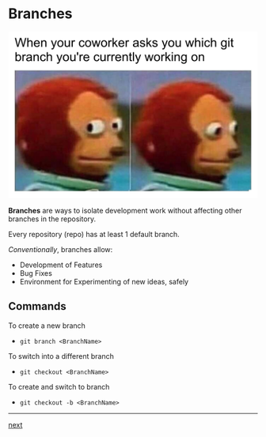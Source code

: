 # Branches

![](../img/branchLolz.jpeg)


**Branches** are ways to isolate development work without affecting other branches in the repository. 

Every repository (repo) has at least 1 default branch. 

_Conventionally_, branches allow:
* Development of Features
* Bug Fixes
* Environment for Experimenting of new ideas, safely

## Commands

To create a new branch
* `git branch <BranchName>`

To switch into a different branch
* `git checkout <BranchName>`

To create and switch to branch
* `git checkout -b <BranchName>` 


---

[next](remotes.md)

